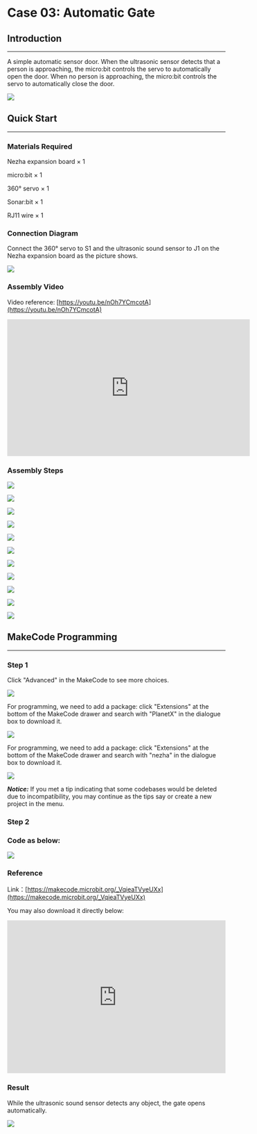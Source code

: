# Case 03: Automatic Gate

## Introduction
---
A simple automatic sensor door. When the ultrasonic sensor detects that a person is approaching, the micro:bit controls the servo to automatically open the door. When no person is approaching, the micro:bit controls the servo to automatically close the door.

![](./images/case_03_01.png)

## Quick Start
---

### Materials Required

Nezha expansion board × 1

micro:bit × 1

360° servo × 1

Sonar:bit  × 1

RJ11 wire × 1


### Connection Diagram

Connect the 360° servo to S1 and the ultrasonic sound sensor to J1 on the Nezha expansion board as the picture shows.


![](./images/case_03_03.png)


### Assembly Video


Video reference: [https://youtu.be/nOh7YCmcotA](https://youtu.be/nOh7YCmcotA)


<iframe width="560" height="315" src="https://www.youtube.com/embed/nOh7YCmcotA" frameborder="0" allow="accelerometer; autoplay; clipboard-write; encrypted-media; gyroscope; picture-in-picture" allowfullscreen></iframe>


### Assembly Steps


![](./images/case_step_03_01.png)

![](./images/case_step_03_02.png)

![](./images/case_step_03_03.png)

![](./images/case_step_03_04.png)

![](./images/case_step_03_05.png)

![](./images/case_step_03_06.png)

![](./images/case_step_03_07.png)

![](./images/case_step_03_08.png)

![](./images/case_step_03_09.png)

![](./images/case_step_03_10.png)

![](./images/case_step_03_11.png)




## MakeCode Programming
---

### Step 1
Click "Advanced" in the MakeCode to see more choices.

![](./images/case_01_10.png)

For programming, we need to add a package: click "Extensions" at the bottom of the MakeCode drawer and search with "PlanetX" in the dialogue box to download it. 

![](./images/case_01_11.png)

For programming, we need to add a package: click "Extensions" at the bottom of the MakeCode drawer and search with "nezha" in the dialogue box to download it. 

![](./images/case_03_09.png)

***Notice:*** If you met a tip indicating that some codebases would be deleted due to incompatibility, you may continue as the tips say or create a new project in the menu. 

### Step 2

### Code as below:

![](./images/case_03_10.png)


### Reference
Link：[https://makecode.microbit.org/_VqieaTVyeUXx](https://makecode.microbit.org/_VqieaTVyeUXx)

You may also download it directly below:

<div style="position:relative;height:0;padding-bottom:70%;overflow:hidden;"><iframe style="position:absolute;top:0;left:0;width:100%;height:100%;" src="https://makecode.microbit.org/#pub:_VqieaTVyeUXx" frameborder="0" sandbox="allow-popups allow-forms allow-scripts allow-same-origin"></iframe></div>  


### Result
While the ultrasonic sound sensor detects any object, the gate opens automatically.

![](./images/case-gif-03.gif)
